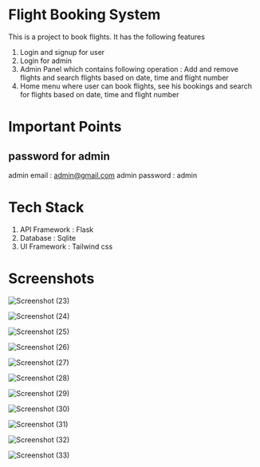 # Flight Booking System
This is a project to book flights. It has the following features
1. Login and signup for user
2. Login for admin
3. Admin Panel which contains following operation : Add and remove flights and search flights based on date, time and flight number
4. Home menu where user can book flights, see his bookings and search for flights based on date, time and flight number

# Important Points
## password for admin
admin email : admin@gmail.com
admin password : admin

# Tech Stack
1. API Framework : Flask
2. Database : Sqlite
3. UI Framework : Tailwind css

# Screenshots
![Screenshot (23)](https://github.com/Abhishek123a45/Flight_booking_System/assets/118557081/1fca5749-66c1-4c0a-a579-3154538a55c7)

![Screenshot (24)](https://github.com/Abhishek123a45/Flight_booking_System/assets/118557081/16cc92aa-67e0-455f-be13-694e4bd89bdf)

![Screenshot (25)](https://github.com/Abhishek123a45/Flight_booking_System/assets/118557081/4c9747ec-028f-4e65-9270-e1f69e16d017)

![Screenshot (26)](https://github.com/Abhishek123a45/Flight_booking_System/assets/118557081/1a9aba7e-a45f-4bdf-a03d-78a49be905bf)

![Screenshot (27)](https://github.com/Abhishek123a45/Flight_booking_System/assets/118557081/21cbbdb0-d49f-4d26-ba95-7e489816d449)

![Screenshot (28)](https://github.com/Abhishek123a45/Flight_booking_System/assets/118557081/55900b55-4cdf-4f1b-88a1-29e6fa99233d)

![Screenshot (29)](https://github.com/Abhishek123a45/Flight_booking_System/assets/118557081/748ba573-153c-4519-841f-f915c244ea6e)

![Screenshot (30)](https://github.com/Abhishek123a45/Flight_booking_System/assets/118557081/d3ca3446-00f3-411b-9ea5-0828f669e438)

![Screenshot (31)](https://github.com/Abhishek123a45/Flight_booking_System/assets/118557081/fa179038-c89a-452d-b82a-0481990fb351)

![Screenshot (32)](https://github.com/Abhishek123a45/Flight_booking_System/assets/118557081/0073ca2c-3c7e-44c0-bdff-dd6243358d28)

![Screenshot (33)](https://github.com/Abhishek123a45/Flight_booking_System/assets/118557081/bf9000a8-e949-4309-b98a-1dac3e457eff)












